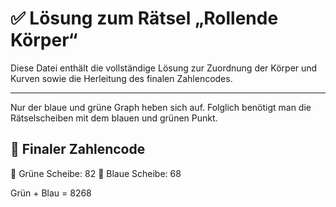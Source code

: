 # ✅ Lösung zum Rätsel „Rollende Körper“

Diese Datei enthält die vollständige Lösung zur Zuordnung der Körper und Kurven sowie die Herleitung des finalen Zahlencodes.

---

Nur der blaue und grüne Graph heben sich auf. Folglich benötigt man die Rätselscheiben mit dem blauen und grünen Punkt.

## 🔢 Finaler Zahlencode

🎯 Grüne Scheibe: 82
🎯 Blaue Scheibe: 68

Grün + Blau = 8268

